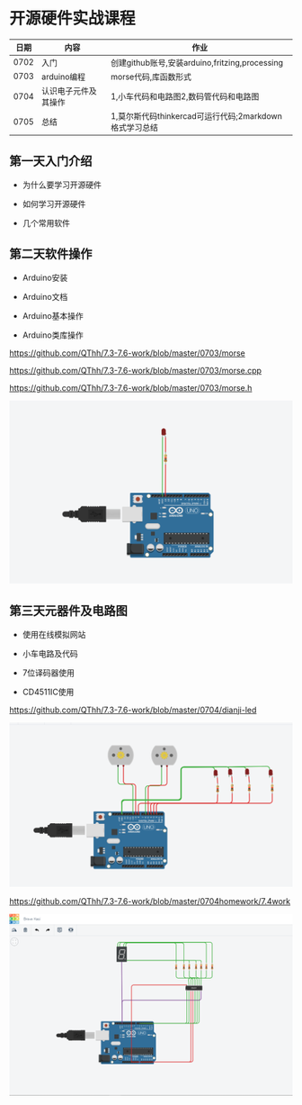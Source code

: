 # 开源硬件实战课程

| 日期 | 内容                 | 作业                                                   |
| ---- | -------------------- | ------------------------------------------------------ |
| 0702 | 入门                 | 创建github账号,安装arduino,fritzing,processing         |
| 0703 | arduino编程          | morse代码,库函数形式                                   |
| 0704 | 认识电子元件及其操作 | 1,小车代码和电路图2,数码管代码和电路图                 |
| 0705 | 总结                 | 1,莫尔斯代码thinkercad可运行代码;2markdown格式学习总结 |

## 第一天入门介绍

- 为什么要学习开源硬件

- 如何学习开源硬件

- 几个常用软件

##  第二天软件操作

- Arduino安装

- Arduino文档

- Arduino基本操作

- Arduino类库操作

https://github.com/QThh/7.3-7.6-work/blob/master/0703/morse

https://github.com/QThh/7.3-7.6-work/blob/master/0703/morse.cpp

https://github.com/QThh/7.3-7.6-work/blob/master/0703/morse.h

![morse](0703/morse.png)

## 第三天元器件及电路图

- 使用在线模拟网站

- 小车电路及代码

- 7位译码器使用

- CD4511IC使用

https://github.com/QThh/7.3-7.6-work/blob/master/0704/dianji-led

![dianji+led](0704/dianji+led.png)

https://github.com/QThh/7.3-7.6-work/blob/master/0704homework/7.4work

![shumaguan](0704homework/shumaguan.png)